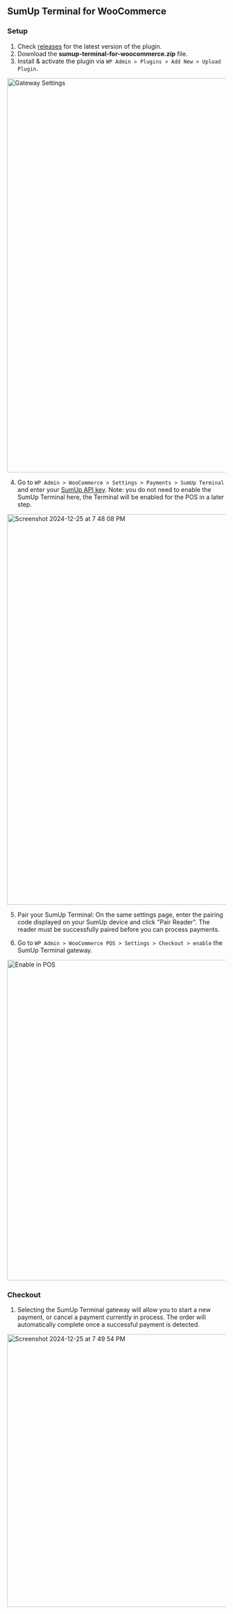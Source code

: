 ## SumUp Terminal for WooCommerce

### Setup

1. Check [releases](https://github.com/wcpos/sumup-terminal-for-woocommerce/releases) for the latest version of the plugin.
2. Download the **sumup-terminal-for-woocommerce.zip** file.
3. Install & activate the plugin via `WP Admin > Plugins > Add New > Upload Plugin`.
<img width="909" alt="Gateway Settings" src="https://github.com/user-attachments/assets/ef6858f6-79a2-4436-8411-8bf80a617437" />

4. Go to `WP Admin > WooCommerce > Settings > Payments > SumUp Terminal` and enter your [SumUp API key](https://developer.sumup.com/api/). Note: you do not need to enable the SumUp Terminal here, the Terminal will be enabled for the POS in a later step.
<img width="901" alt="Screenshot 2024-12-25 at 7 48 08 PM" src="https://github.com/user-attachments/assets/18465660-4a74-42f6-bd3a-5485628d6d7e" />

5. Pair your SumUp Terminal: On the same settings page, enter the pairing code displayed on your SumUp device and click "Pair Reader". The reader must be successfully paired before you can process payments.

6. Go to `WP Admin > WooCommerce POS > Settings > Checkout > enable` the SumUp Terminal gateway.
<img width="739" alt="Enable in POS" src="https://github.com/user-attachments/assets/cadf6c97-27c7-4197-8783-2ba05ffee9ad" />

### Checkout

1. Selecting the SumUp Terminal gateway will allow you to start a new payment, or cancel a payment currently in process. The order will automatically complete once a successful payment is detected.
<img width="629" alt="Screenshot 2024-12-25 at 7 49 54 PM" src="https://github.com/user-attachments/assets/6aa4e96f-3a86-4019-b8ee-1d81223912f1" />
